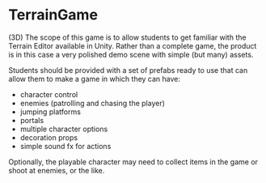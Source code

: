 # TerrainGame
(3D)
The scope of this game is to allow students to get familiar with the Terrain Editor available in Unity.
Rather than a complete game, the product is in this case a very polished demo scene with simple (but many) assets. 

Students should be provided with a set of prefabs ready to use that can allow them to make a game in which they can have:
- character control
- enemies (patrolling and chasing the player)
- jumping platforms
- portals
- multiple character options
- decoration props
- simple sound fx for actions

Optionally, the playable character may need to collect items in the game or shoot at enemies, or the like. 
